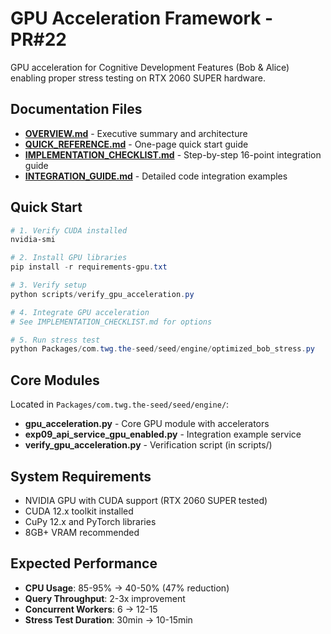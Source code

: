 # GPU Acceleration Framework - PR#22

GPU acceleration for Cognitive Development Features (Bob & Alice) enabling proper stress testing on RTX 2060 SUPER hardware.

## Documentation Files

- **[OVERVIEW.md](./OVERVIEW.md)** - Executive summary and architecture
- **[QUICK_REFERENCE.md](./QUICK_REFERENCE.md)** - One-page quick start guide
- **[IMPLEMENTATION_CHECKLIST.md](./IMPLEMENTATION_CHECKLIST.md)** - Step-by-step 16-point integration guide
- **[INTEGRATION_GUIDE.md](./INTEGRATION_GUIDE.md)** - Detailed code integration examples

## Quick Start

```powershell
# 1. Verify CUDA installed
nvidia-smi

# 2. Install GPU libraries
pip install -r requirements-gpu.txt

# 3. Verify setup
python scripts/verify_gpu_acceleration.py

# 4. Integrate GPU acceleration
# See IMPLEMENTATION_CHECKLIST.md for options

# 5. Run stress test
python Packages/com.twg.the-seed/seed/engine/optimized_bob_stress.py
```

## Core Modules

Located in `Packages/com.twg.the-seed/seed/engine/`:

- **gpu_acceleration.py** - Core GPU module with accelerators
- **exp09_api_service_gpu_enabled.py** - Integration example service
- **verify_gpu_acceleration.py** - Verification script (in scripts/)

## System Requirements

- NVIDIA GPU with CUDA support (RTX 2060 SUPER tested)
- CUDA 12.x toolkit installed
- CuPy 12.x and PyTorch libraries
- 8GB+ VRAM recommended

## Expected Performance

- **CPU Usage**: 85-95% → 40-50% (47% reduction)
- **Query Throughput**: 2-3x improvement
- **Concurrent Workers**: 6 → 12-15
- **Stress Test Duration**: 30min → 10-15min